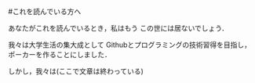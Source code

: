 #これを読んでいる方へ

あなたがこれを読んでいるとき，私はもう
この世には居ないでしょう．

我々は大学生活の集大成として
Githubとプログラミングの技術習得を目指し，
ポーカーを作ることにしました．

しかし，我々は(ここで文章は終わっている)
